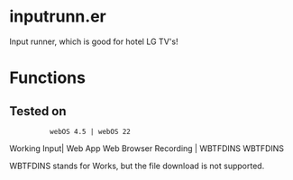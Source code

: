 # inputrunn.er
Input runner, which is good for hotel LG TV's!

# Functions 
Tested on
------------------------------------
              webOS 4.5 | webOS 22
Working Input|  Web App   Web Browser
Recording    | WBTFDINS    WBTFDINS

WBTFDINS stands for Works, but the file download is not supported.
